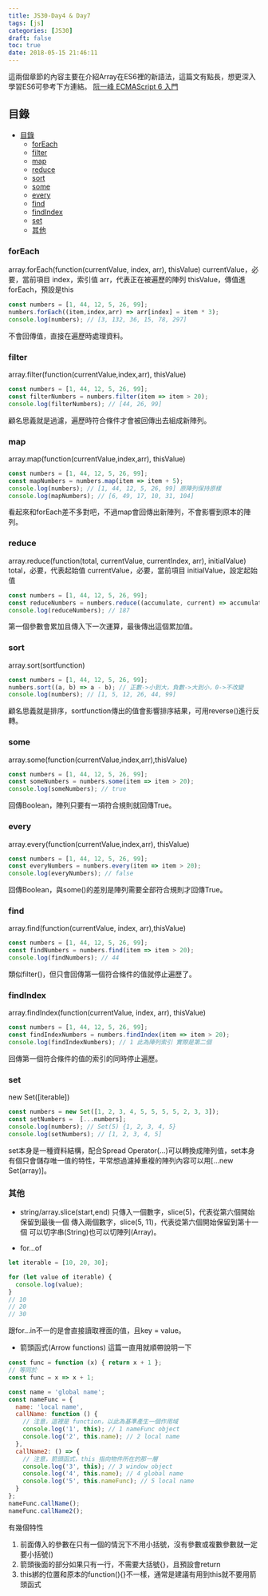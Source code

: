 ```yaml
---
title: JS30-Day4 & Day7
tags: [js]
categories: [JS30]
draft: false
toc: true
date: 2018-05-15 21:46:11
---
```


這兩個章節的內容主要在介紹Array在ES6裡的新語法，這篇文有點長，想更深入學習ES6可參考下方連結。
[阮一峰 ECMAScript 6 入門](http://es6.ruanyifeng.com/)

## 目錄

- [目錄](#目錄)
  - [forEach](#foreach)
  - [filter](#filter)
  - [map](#map)
  - [reduce](#reduce)
  - [sort](#sort)
  - [some](#some)
  - [every](#every)
  - [find](#find)
  - [findIndex](#findindex)
  - [set](#set)
  - [其他](#其他)

### forEach
array.forEach(function(currentValue, index, arr), thisValue)
currentValue，必要，當前項目
index，索引值
arr，代表正在被遍歷的陣列
thisValue，傳值進forEach，預設是this
```js
const numbers = [1, 44, 12, 5, 26, 99];
numbers.forEach((item,index,arr) => arr[index] = item * 3);
console.log(numbers); // [3, 132, 36, 15, 78, 297]
```
不會回傳值，直接在遍歷時處理資料。

### filter
array.filter(function(currentValue,index,arr), thisValue)
```js
const numbers = [1, 44, 12, 5, 26, 99];
const filterNumbers = numbers.filter(item => item > 20);
console.log(filterNumbers); // [44, 26, 99]
```
顧名思義就是過濾，遍歷時符合條件才會被回傳出去組成新陣列。

### map
array.map(function(currentValue,index,arr), thisValue)
```js
const numbers = [1, 44, 12, 5, 26, 99];
const mapNumbers = numbers.map(item => item + 5);
console.log(numbers); // [1, 44, 12, 5, 26, 99] 原陣列保持原樣
console.log(mapNumbers); // [6, 49, 17, 10, 31, 104]
```
看起來和forEach差不多對吧，不過map會回傳出新陣列，不會影響到原本的陣列。

### reduce
array.reduce(function(total, currentValue, currentIndex, arr), initialValue)
total，必要，代表起始值
currentValue，必要，當前項目
initialValue，設定起始值
```js
const numbers = [1, 44, 12, 5, 26, 99];
const reduceNumbers = numbers.reduce((accumulate, current) => accumulate + current);
console.log(reduceNumbers); // 187
```
第一個參數會累加且傳入下一次運算，最後傳出這個累加值。

### sort
array.sort(sortfunction)
```js
const numbers = [1, 44, 12, 5, 26, 99];
numbers.sort((a, b) => a - b); // 正數->小到大，負數->大到小，0->不改變
console.log(numbers); // [1, 5, 12, 26, 44, 99]
```
顧名思義就是排序，sortfunction傳出的值會影響排序結果，可用reverse()進行反轉。

### some
array.some(function(currentValue,index,arr),thisValue)
```js
const numbers = [1, 44, 12, 5, 26, 99];
const someNumbers = numbers.some(item => item > 20);
console.log(someNumbers); // true
```
回傳Boolean，陣列只要有一項符合規則就回傳True。

### every
array.every(function(currentValue,index,arr), thisValue)
```js
const numbers = [1, 44, 12, 5, 26, 99];
const everyNumbers = numbers.every(item => item > 20);
console.log(everyNumbers); // false
```
回傳Boolean，與some()的差別是陣列需要全部符合規則才回傳True。

### find
array.find(function(currentValue, index, arr),thisValue)
```js
const numbers = [1, 44, 12, 5, 26, 99];
const findNumbers = numbers.find(item => item > 20);
console.log(findNumbers); // 44
```
類似filter()，但只會回傳第一個符合條件的值就停止遍歷了。

### findIndex
array.findIndex(function(currentValue, index, arr), thisValue)
```js
const numbers = [1, 44, 12, 5, 26, 99];
const findIndexNumbers = numbers.findIndex(item => item > 20);
console.log(findIndexNumbers); // 1 此為陣列索引 實際是第二個
```
回傳第一個符合條件的值的索引的同時停止遍歷。

### set
new Set([iterable])
```js
const numbers = new Set([1, 2, 3, 4, 5, 5, 5, 5, 2, 3, 3]);
const setNumbers =  [...numbers];
console.log(numbers); // Set(5) {1, 2, 3, 4, 5}
console.log(setNumbers); // [1, 2, 3, 4, 5]
```
set本身是一種資料結構，配合Spread Operator(...)可以轉換成陣列值，set本身有個只會儲存唯一值的特性，平常想過濾掉重複的陣列內容可以用[...new Set(array)]。

### 其他

- string/array.slice(start,end)
只傳入一個數字，slice(5)，代表從第六個開始保留到最後一個
傳入兩個數字，slice(5, 11)，代表從第六個開始保留到第十一個
可以切字串(String)也可以切陣列(Array)。

- for...of

```js
let iterable = [10, 20, 30];

for (let value of iterable) {
  console.log(value);
}
// 10
// 20
// 30
```
跟for...in不一的是會直接讀取裡面的值，且key = value。

- 箭頭函式(Arrow functions)
這篇一直用就順帶說明一下

```js
const func = function (x) { return x + 1 };
// 等同於
const func = x => x + 1;
```

```js
const name = 'global name';
const nameFunc = {
  name: 'local name',
  callName: function () { 
    // 注意，這裡是 function，以此為基準產生一個作用域
    console.log('1', this); // 1 nameFunc object
    console.log('2', this.name); // 2 local name
  },
  callName2: () => { 
    // 注意，箭頭函式，this 指向物件所在的那一層
    console.log('3', this); // 3 window object
    console.log('4', this.name); // 4 global name
    console.log('5', this.nameFunc); // 5 local name
  }
};
nameFunc.callName();
nameFunc.callName2();
```
有幾個特性
1. 前面傳入的參數在只有一個的情況下不用小括號，沒有參數或複數參數就一定要小括號()
2. 箭頭後面的部分如果只有一行，不需要大括號{}，且預設會return
3. this綁的位置和原本的function(){}不一樣，通常是建議有用到this就不要用箭頭函式


